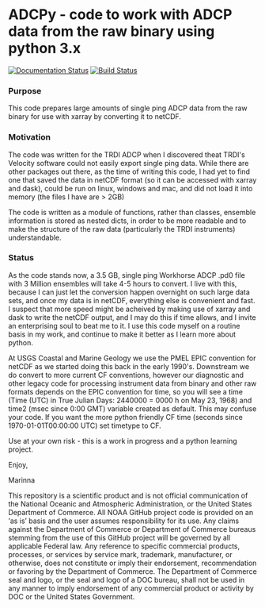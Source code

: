 # ADCPy - code to work with ADCP data from the raw binary using python 3.x

[![Documentation Status](https://readthedocs.org/projects/adcpy/badge/?version=latest)](https://adcpy.readthedocs.io/en/latest/?badge=latest)
[![Build Status](https://travis-ci.org/mmartini-usgs/ADCPy.svg?branch=master)](https://travis-ci.org/mmartini-usgs/ADCPy)
### Purpose
This code prepares large amounts of single ping ADCP data from the raw binary for use with xarray by converting it to netCDF.  

### Motivation
The code was written for the TRDI ADCP when I discovered theat TRDI's Velocity software could not easily export single ping data.  While there are other packages out there, as the time of writing this code, I had yet to find one that saved the data in netCDF format (so it can be accessed with xarray and dask), could be run on linux, windows and mac, and did not load it into memory (the files I have are > 2GB)

The code is written as a module of functions, rather than classes, ensemble information is stored as nested dicts, in order to be more readable and to make the structure of the raw data (particularly the TRDI instruments) understandable.

### Status
As the code stands now, a 3.5 GB, single ping Workhorse ADCP .pd0 file with 3 Million ensembles will take 4-5 hours to convert.  I live with this, because I can just let the conversion happen overnight on such large data sets, and once my data is in netCDF, everything else is convenient and fast.  I suspect that more speed might be acheived by making use of xarray and dask to write the netCDF output, and I may do this if time allows, and I invite an enterprising soul to beat me to it.  I use this code myself on a routine basis in my work, and continue to make it better as I learn more about python.

At USGS Coastal and Marine Geology we use the PMEL EPIC convention for netCDF as we started doing this back in the early 1990's.  Downstream we do convert to more current CF conventions, however our diagnostic and other legacy code for processing instrument data from binary and other raw formats depends on the EPIC convention for time, so you will see a time (Time (UTC) in True Julian Days: 2440000 = 0000 h on May 23, 1968) and time2 (msec since 0:00 GMT) variable created as default.  This may confuse your code.  If you want the more python friendly CF time (seconds since 1970-01-01T00:00:00 UTC) set timetype to CF.

Use at  your own risk - this is a work in progress and a python learning project.

Enjoy,

Marinna

This repository is a scientific product and is not official communication of the National Oceanic and Atmospheric Administration, or the United States Department of Commerce. All NOAA GitHub project code is provided on an ‘as is’ basis and the user assumes responsibility for its use. Any claims against the Department of Commerce or Department of Commerce bureaus stemming from the use of this GitHub project will be governed by all applicable Federal law. Any reference to specific commercial products, processes, or services by service mark, trademark, manufacturer, or otherwise, does not constitute or imply their endorsement, recommendation or favoring by the Department of Commerce. The Department of Commerce seal and logo, or the seal and logo of a DOC bureau, shall not be used in any manner to imply endorsement of any commercial product or activity by DOC or the United States Government.
